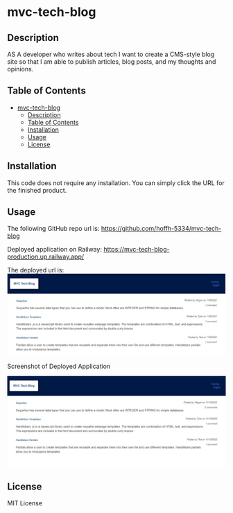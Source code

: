 # mvc-tech-blog

## Description

AS A developer who writes about tech I want to create a CMS-style blog site so that I am able to publish articles, blog posts, and my thoughts and opinions. 


## Table of Contents

- [mvc-tech-blog](#mvc-tech-blog)
  - [Description](#description)
  - [Table of Contents](#table-of-contents)
  - [Installation](#installation)
  - [Usage](#usage)
  - [License](#license)

## Installation

This code does not require any installation. You can simply click the URL for the finished product.

## Usage

The following GitHub repo url is:
https://github.com/hoffh-5334/mvc-tech-blog

Deployed application on Railway:
https://mvc-tech-blog-production.up.railway.app/

The deployed url is:
![screenshot #1](./public/images/../deployed.jpg)

Screenshot of Deployed Application

![screenshot #1](./public/images/../railway.jpg)



## License

MIT License
